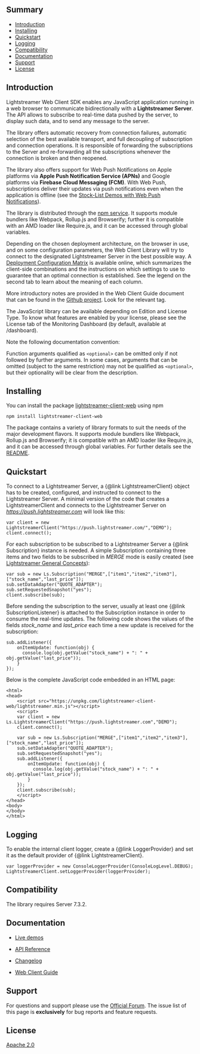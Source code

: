 ## Summary

- [Introduction](#introduction)
- [Installing](#installing)
- [Quickstart](#quickstart)
- [Logging](#logging)
- [Compatibility](#compatibility)
- [Documentation](#documentation)
- [Support](#support)
- [License](#license)

<h2 id="introduction">Introduction</h2>

Lightstreamer Web Client SDK enables any JavaScript application running in a web browser to communicate bidirectionally with a **Lightstreamer Server**. The API allows to subscribe to real-time data pushed by the server, to display such data, and to send any message to the server.

The library offers automatic recovery from connection failures, automatic selection of the best available transport, and full decoupling of subscription and connection operations. It is responsible of forwarding the subscriptions to the Server and re-forwarding all the subscriptions whenever the connection is broken and then reopened.

The library also offers support for Web Push Notifications on Apple platforms via **Apple Push Notification Service (APNs)** and  Google platforms  via  **Firebase Cloud Messaging (FCM)**. With Web Push, subscriptions deliver their updates via push notifications even when the application is offline (see the [Stock-List Demos with Web Push Notifications](https://github.com/Lightstreamer/Lightstreamer-example-MPNStockList-client-javascript)). 

The library is distributed through the <a href="https://www.npmjs.com/package/lightstreamer-client-web" target="_top">npm service</a>. It supports module bundlers like Webpack, Rollup.js and Browserify; further it is compatible with an AMD loader like Require.js, and it can be accessed through global variables. 

Depending on the chosen deployment architecture, on the browser in use, and on some configuration parameters, the Web Client Library will try to connect to the designated Lightstreamer Server in the best possible way.
A <a href="https://docs.google.com/spreadsheets/d/1Lu-g-dmm_9gmrnf043wbjYRcoRC7fFAFCfUirIUpzXg/edit#gid=1" target="_top">Deployment Configuration Matrix</a> is available online, which summarizes the client-side combinations and the instructions on which settings to use to guarantee that an optimal connection is established. See the legend on the second tab to learn about the meaning of each column.

More introductory notes are provided in the Web Client Guide document that can be found in the [Github project](https://github.com/Lightstreamer/Lightstreamer-lib-client-haxe). Look for the relevant tag.

The JavaScript library can be available depending on Edition and License Type. To know what features are enabled by your license, please see the License tab of the Monitoring Dashboard (by default, available at /dashboard).

Note the following documentation convention:

Function arguments qualified as `<optional>` can be omitted only if not followed by further arguments.
In some cases, arguments that can be omitted (subject to the same restriction) may not be qualified as `<optional>`, but their optionality will be clear from the description.

<h2 id="installing">Installing</h2>

You can install the package [lightstreamer-client-web](https://www.npmjs.com/package/lightstreamer-client-web) using npm

```
npm install lightstreamer-client-web
```

The package contains a variety of library formats to suit the needs of the major development flavors. It supports module bundlers like Webpack, Rollup.js and Browserify; it is compatible with an AMD loader like Require.js, and it can be accessed through global variables. For further details see the [README](https://www.npmjs.com/package/lightstreamer-client-web).

<h2 id="quickstart">Quickstart</h2>

To connect to a Lightstreamer Server, a {@link LightstreamerClient} object has to be created, configured, and instructed to connect to the Lightstreamer Server. 
A minimal version of the code that creates a LightstreamerClient and connects to the Lightstreamer Server on *https://push.lightstreamer.com* will look like this:

```
var client = new LightstreamerClient("https://push.lightstreamer.com/","DEMO");
client.connect();
```

For each subscription to be subscribed to a Lightstreamer Server a {@link Subscription} instance is needed.
A simple Subscription containing three items and two fields to be subscribed in *MERGE* mode is easily created (see [Lightstreamer General Concepts](https://lightstreamer.com/docs/ls-server/latest/General%20Concepts.pdf)):

```
var sub = new Ls.Subscription("MERGE",["item1","item2","item3"],["stock_name","last_price"]);
sub.setDataAdapter("QUOTE_ADAPTER");
sub.setRequestedSnapshot("yes");
client.subscribe(sub);
```

Before sending the subscription to the server, usually at least one {@link SubscriptionListener} is attached to the Subscription instance in order to consume the real-time updates. The following code shows the values of the fields *stock_name* and *last_price* each time a new update is received for the subscription:

```
sub.addListener({
    onItemUpdate: function(obj) {
      console.log(obj.getValue("stock_name") + ": " + obj.getValue("last_price"));
    }
});
```

Below is the complete JavaScript code embedded in an HTML page:

```
<html>
<head>
    <script src="https://unpkg.com/lightstreamer-client-web/lightstreamer.min.js"></script>
    <script>
    var client = new Ls.LightstreamerClient("https://push.lightstreamer.com","DEMO");  
    client.connect();
    
    var sub = new Ls.Subscription("MERGE",["item1","item2","item3"],["stock_name","last_price"]);
    sub.setDataAdapter("QUOTE_ADAPTER");
    sub.setRequestedSnapshot("yes");
    sub.addListener({
        onItemUpdate: function(obj) {
          console.log(obj.getValue("stock_name") + ": " + obj.getValue("last_price"));
        }
    });
    client.subscribe(sub);
    </script>
</head>
<body>
</body>
</html>
```

<h2 id="logging">Logging</h2>

To enable the internal client logger, create a {@link LoggerProvider} and set it as the default provider of {@link LightstreamerClient}.

```
var loggerProvider = new ConsoleLoggerProvider(ConsoleLogLevel.DEBUG);
LightstreamerClient.setLoggerProvider(loggerProvider);
```

<h2 id="compatibility">Compatibility</h2>

The library requires Server 7.3.2. 

<h2 id="documentation">Documentation</h2>

- [Live demos](http://demos.lightstreamer.com/?p=lightstreamer&t=client&a=javascriptclient)

- [API Reference](index.html)

- [Changelog](https://github.com/Lightstreamer/Lightstreamer-lib-client-haxe/blob/master/CHANGELOG.md)

- [Web Client Guide](https://github.com/Lightstreamer/Lightstreamer-lib-client-haxe/blob/master/docs/WebClientGuide.adoc)

<h2 id="support">Support</h2>

For questions and support please use the [Official Forum](https://forums.lightstreamer.com/). The issue list of this page is **exclusively** for bug reports and feature requests.

<h2 id="license">License</h2>

[Apache 2.0](https://opensource.org/licenses/Apache-2.0)
